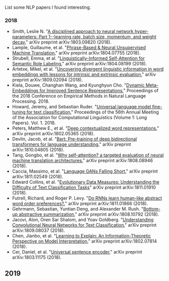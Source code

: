 List some NLP papers I found interesting.



### 2018

* Smith, Leslie N. "[A disciplined approach to neural network hyper-parameters: Part 1--learning rate, batch size, momentum, and weight decay.](https://arxiv.org/abs/1803.09820)" arXiv preprint arXiv:1803.09820 (2018).
* Lample, Guillaume, et al. "[Phrase-Based & Neural Unsupervised Machine Translation.](https://arxiv.org/abs/1804.07755)" arXiv preprint arXiv:1804.07755 (2018).
* Strubell, Emma, et al. "[Linguistically-Informed Self-Attention for Semantic Role Labeling.](https://arxiv.org/abs/1804.08199)" arXiv preprint arXiv:1804.08199 (2018).
* Artetxe, Mikel, et al. "[Uncovering divergent linguistic information in word embeddings with lessons for intrinsic and extrinsic evaluation.](http://aclweb.org/anthology/K18-1028)" arXiv preprint arXiv:1809.02094 (2018).
* Kiela, Douwe, Changhan Wang, and Kyunghyun Cho. "[Dynamic Meta-Embeddings for Improved Sentence Representations.](https://arxiv.org/abs/1804.07983)" Proceedings of the 2018 Conference on Empirical Methods in Natural Language Processing. 2018.
* Howard, Jeremy, and Sebastian Ruder. "[Universal language model fine-tuning for text classification.](https://arxiv.org/abs/1801.06146)" Proceedings of the 56th Annual Meeting of the Association for Computational Linguistics (Volume 1: Long Papers). Vol. 1. 2018.
* Peters, Matthew E., et al. "[Deep contextualized word representations.](https://arxiv.org/abs/1802.05365)" arXiv preprint arXiv:1802.05365 (2018).
* Devlin, Jacob, et al. "[Bert: Pre-training of deep bidirectional transformers for language understanding.](https://arxiv.org/abs/1810.04805)" arXiv preprint arXiv:1810.04805 (2018).
* Tang, Gongbo, et al. "[Why self-attention? a targeted evaluation of neural machine translation architectures.](https://arxiv.org/abs/1808.08946)" arXiv preprint arXiv:1808.08946 (2018).
* Caccia, Massimo, et al. "[Language GANs Falling Short.](https://arxiv.org/abs/1811.02549)" arXiv preprint arXiv:1811.02549 (2018).
* Edward Collins, et al. "[Evolutionary Data Measures: Understanding the Difficulty of Text Classification Tasks](https://arxiv.org/abs/1811.01910)" arXiv preprint arXiv:1811.01910 (2018).
* Futrell, Richard, and Roger P. Levy. "[Do RNNs learn human-like abstract word order preferences?.](https://arxiv.org/abs/1811.01866)" arXiv preprint arXiv:1811.01866 (2018).
* Gehrmann, Sebastian, Yuntian Deng, and Alexander M. Rush. "[Bottom-up abstractive summarization.](https://arxiv.org/abs/1808.10792)" arXiv preprint arXiv:1808.10792 (2018).
* Jacovi, Alon, Oren Sar Shalom, and Yoav Goldberg. "[Understanding Convolutional Neural Networks for Text Classification.](https://arxiv.org/abs/1809.08037)" arXiv preprint arXiv:1809.08037 (2018).
* Chen, Jianbo, et al. "[Learning to Explain: An Information-Theoretic Perspective on Model Interpretation.](https://arxiv.org/abs/1802.07814)" arXiv preprint arXiv:1802.07814 (2018).
* Cer, Daniel, et al. "[Universal sentence encoder.](https://arxiv.org/abs/1803.11175)" arXiv preprint arXiv:1803.11175 (2018).

## 2019
